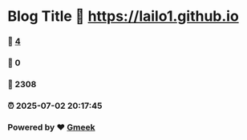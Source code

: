 # Blog Title :link: https://lailo1.github.io 
### :page_facing_up: [4](https://lailo1.github.io/tag.html) 
### :speech_balloon: 0 
### :hibiscus: 2308 
### :alarm_clock: 2025-07-02 20:17:45 
### Powered by :heart: [Gmeek](https://github.com/Meekdai/Gmeek)
